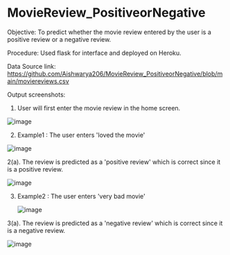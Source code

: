 # MovieReview_PositiveorNegative

Objective:
To predict whether the movie review entered by the user is a positive review or a negative review.

Procedure:
Used flask for interface and deployed on Heroku.

Data Source link:
https://github.com/Aishwarya206/MovieReview_PositiveorNegative/blob/main/moviereviews.csv

Output screenshots:

1. User will first enter the movie review in the home screen.

![image](https://user-images.githubusercontent.com/77621425/139534221-fb5eef6d-9787-454c-879f-faeea9ba7bce.png)

2. Example1 : The user enters 'loved the movie' 

![image](https://user-images.githubusercontent.com/77621425/139534256-98a5ecf4-d3e4-4676-ba33-8b2b6e7e79fd.png)

  2(a).  The review is predicted as a 'positive review' which is correct since it is a positive review.

  ![image](https://user-images.githubusercontent.com/77621425/139534284-63ba267a-ff14-4397-8bb5-56267dafc903.png)

3. Example2 : The user enters 'very bad movie'

   ![image](https://user-images.githubusercontent.com/77621425/139534326-3c508565-ba83-4acf-b9c5-48d40f92970c.png)

  3(a). The review is predicted as a 'negative review' which is correct since it is a negative review.
  
  ![image](https://user-images.githubusercontent.com/77621425/139534354-7743720f-0d5a-4184-8679-6a21dc07d183.png)




